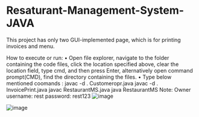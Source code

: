 # Resaturant-Management-System-JAVA

This project has only two GUI-implemented page, which is for printing invoices and menu.

How to execute or run:
• Open file explorer, navigate to the folder containing the code files, click the location specified above, clear the location field, type cmd, and then press Enter,       alternatively open command prompt(CMD), find the directory containing the files.
• Type below mentioned coomands :
       javac -d . Customeropr.java
       javac -d . InvoicePrint.java
       javac RestaurantMS.java
       java RestaurantMS
Note:
Owner username: rest
      password: rest123
![image](https://user-images.githubusercontent.com/94459156/223160107-1c773c04-200b-4763-8932-8f0a2bb1d541.png)

![image](https://user-images.githubusercontent.com/94459156/223159788-aab45497-b523-438d-abf3-cfda1c2e41fb.png)
